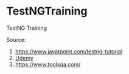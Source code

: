 # TestNGTraining
TestNG Training <br>

Source: <br>
1. https://www.javatpoint.com/testng-tutorial <br>
2. [Udemy](https://www.udemy.com/course/selenium-webdriver-web-based-automation-testing/learn/lecture/12084596#overview) <br>
3. https://www.toolsqa.com/ <br>

